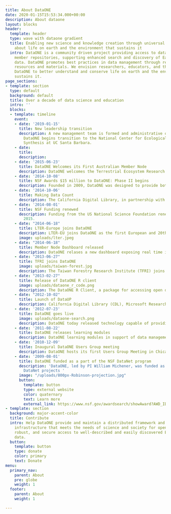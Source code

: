 ```yaml
---
title: About DataONE
date: 2020-01-15T15:53:34.000+00:00
description: About dataone
layout: blocks
header:
  template: header
  type: wave with dataone gradient
  title: Enabling new science and knowledge creation through universal access to data
    about life on earth and the environment that sustains it
  intro: DataONE is a community driven project providing access to data across multiple
    member repositories, supporting enhanced search and discovery of Earth and environmental
    data. DataONE promotes best practices in data management through responsive educational
    resources and materials. We envision researchers, educators, and the public using
    DataONE to better understand and conserve life on earth and the environment that
    sustains it.
page_sections:
- template: section
  type: default
  background: default
  title: Over a decade of data science and education
  intro: ''
  blocks:
  - template: timeline
    event:
    - date: '2019-01-15'
      title: New leadership transition
      description: A new management team is formed and administrative oversight of
        DataONE begins transition to the National Center for Ecological Analysis and
        Synthesis at UC Santa Barbara.
    - date: 
      title: 
      description:
    - date: '2015-06-23'
      title: DataONE Welcomes its First Australian Member Node
      description: DataONE welcomes the Terrestrial Ecosystem Research Network (TERN) as the first Member Node in Australia and the 29th overall to join the federation. TERN is a network-of-networks, somewhat similar to the Long Term Ecological Research Network based in the United States, which also participates with DataONE as a long-term collaborator. 
    - date: '2014-10-08'
      title: NSF Awards $15 million to DataONE: Phase II begins
      description: Founded in 2009, DataONE was designed to provide both the tools and infrastructure for organizing and serving up vast amounts of scientific data, in addition to building an engaged community and developing openly available educational resources. To continue these efforts and build upon  achievements, DataONE was awarded $15 million from the National Science Foundation (NSF) as part of an accomplishment based renewal.
    - date: '2014-10-06'
      title: Making Data Count
      description: The California Digital Library, in partnership with PLOS and DataONE, announce the launch of a new project to develop data-level metrics. Funded by an NSF EAGER grant from the National Science Foundation, the projectwill result in a suite of metrics that track and measure data use. 
    - date: '2014-08-01'
      title: NSF Funding renewed
      description: Funding from the US National Science Foundation renewed through
        2015.
    - date: "2014-06-18"
      title: LTER-Europe joins DataONE
      description: LTER-EU joins DataONE as the first European and 20th repository in the network. 
      image: uploads/lter.jpeg
    - date: "2014-06-18"
      title: Member Node Dashboard released
      description: DataONE relases a new dashboard exposing real time information on current holdings across the DataONE network of repositories. 
    - date: "2013-06-27"
      title: TFRI joins DataONE
      image: uploads/taiwan-forest.jpg
      description: The Taiwan Forestry Research Institute (TFRI) joins the DataONE network as the first repository in Asia.
    - date: "2013-02-27"
      title: Release of DataONE R client
      image: uploads/dataone_r_code.png
      description: The DataONE R Client, a package for accessing open data in DataONE from within the R environment for statistical computing, is released. 
    - date: "2012-10-02"
      title: Launch of DataUP
      description: California Digital Library (CDL), Microsoft Research Connections and DataONE launch DataUp, a free data management tool and MSExcel add-in.
    - date: '2012-07-23'
      title: DataONE goes live
      image: uploads/dataone-search.png
      description: DataONE today released technology capable of providing researchers access to globally distributed, networked data from a single point of discovery.
    - date: '2011-08-22'
      title: DataONE releases learning modules
      description: DataONE learning modules in support of data management training are made available online for widespread use. 
    - date: '2010-12-09'
      title: Inaugural DataONE Users Group meeting
      description: DataONE hosts its first Users Group Meeting in Chicago, IL following the International Digital Curation Conference.
    - date: '2009-08-01'
      title: DataONE funded as a part of the NSF DataNet program
      description: 'DataONE, led by PI William Michener, was funded as one of two
        DataNet projects '
      image: "/uploads/800px-Robinson-projection.jpg"
      button:
        template: button
        type: external website
        color: quaternary
        text: Learn more
        external_link: https://www.nsf.gov/awardsearch/showAward?AWD_ID=0830944&HistoricalAwards=false
- template: section
  background: major-accent-color
  title: Contribute
  intro: Help DataONE provide and maintain a distributed framework and sustainable
    infrastructure that meets the needs of science and society for open, persistent,
    robust, and secure access to well-described and easily discovered Earth observational
    data.
  button:
    template: button
    type: donate
    color: primary
    text: Donate
menu:
  primary_nav:
    parent: About
    pre: globe
    weight: 1
  footer:
    parent: About
    weight: 1

---
```

